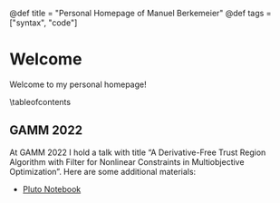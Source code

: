 @def title = "Personal Homepage of Manuel Berkemeier"
@def tags = ["syntax", "code"]

# Welcome

Welcome to my personal homepage!

\tableofcontents <!-- you can use \toc as well -->
## GAMM 2022

At GAMM 2022 I hold a talk with title “A Derivative-Free Trust Region Algorithm with Filter for Nonlinear Constraints in Multiobjective Optimization”.
Here are some additional materials:

* [Pluto Notebook](./myassets/example_notebook.jl)
